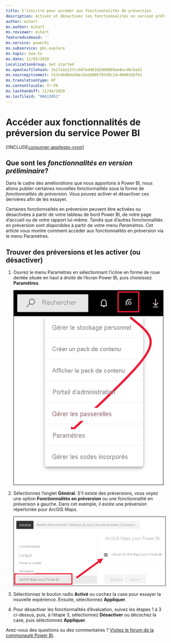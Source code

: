 ```yaml
---
title: S’inscrire pour accéder aux fonctionnalités de préversion
description: Activez et désactivez les fonctionnalités en version préliminaire de Power BI.
author: mihart
ms.author: mihart
ms.reviewer: mihart
featuredvideoid: ''
ms.service: powerbi
ms.subservice: pbi-explore
ms.topic: how-to
ms.date: 12/03/2020
LocalizationGroup: Get started
ms.openlocfilehash: 3a1fa1e137cc66fad48102d60869ee8ecd0cba61
ms.sourcegitcommit: 513c4b884a58e1da2680579339c24c46091bbfb2
ms.translationtype: HT
ms.contentlocale: fr-FR
ms.lasthandoff: 12/04/2020
ms.locfileid: "96613851"
---
```

# <a name="opt-in-for-power-bi-service-preview-features"></a>Accéder aux fonctionnalités de préversion du service Power BI

[!INCLUDE[consumer-appliesto-yynn](../includes/consumer-appliesto-yynn.md)]

## <a name="what-are-preview-features"></a>Que sont les *fonctionnalités en version préliminaire*?
Dans le cadre des améliorations que nous apportons à Power BI, nous allons publier certaines nouvelles fonctionnalités sous la forme de *fonctionnalités de préversion*. Vous pouvez activer et désactiver ces dernières afin de les essayer.

Certaines fonctionnalités en préversion peuvent être activées ou désactivées à partir de votre tableau de bord Power BI, de votre page d’accueil ou de votre rapport lui-même. Tandis que d’autres fonctionnalités en préversion sont disponibles à partir de votre menu *Paramètres*. Cet article vous montre comment accéder aux fonctionnalités en préversion via le menu Paramètres.

## <a name="find-previews-and-turn-them-on-and-off"></a>Trouver des préversions et les activer (ou désactiver)
1. Ouvrez le menu Paramètres en sélectionnant l’icône en forme de roue dentée située en haut à droite de l’écran Power BI, puis choisissez **Paramètres**.
   
   ![menu Paramètres](./media/end-user-preview-features/power-bi-preview-setting.png).
2. Sélectionnez l’onglet **Général**. S’il existe des préversions, vous voyez une option **Fonctionnalités en préversion** ou une fonctionnalité en préversion à gauche.  Dans cet exemple, il existe une préversion répertoriée pour ArcGIS Maps. 
   
   ![Onglet Général](./media/end-user-preview-features/power-bi-preview-arcgis.png)
3. Sélectionnez le bouton radio **Activé** ou cochez la case pour essayer la nouvelle expérience. Ensuite, sélectionnez **Appliquer**.
4. Pour désactiver les fonctionnalités d’évaluation, suivez les étapes 1 à 3 ci-dessus, puis, à l’étape 3, sélectionnez **Désactiver** ou décochez la case, puis sélectionnez **Appliquer**.


Avez-vous des questions ou des commentaires ? [Visitez le forum de la communauté Power BI](https://community.powerbi.com/t5/Navigation-Preview-Forum/bd-p/NavigationPreview).

